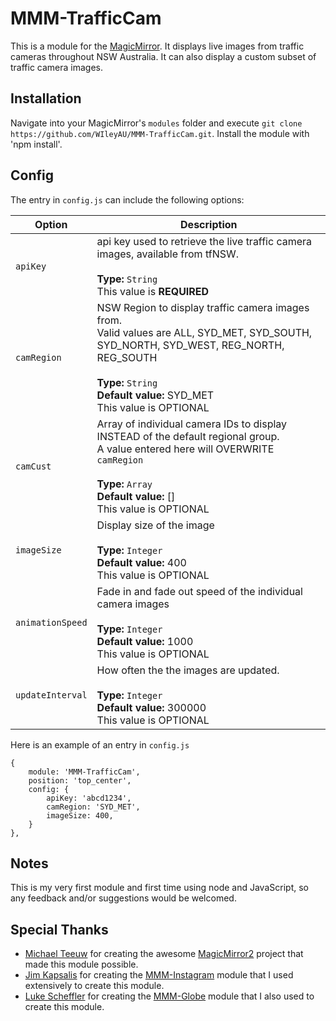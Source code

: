 MMM-TrafficCam
===================
This is a module for the [MagicMirror](https://github.com/MichMich/MagicMirror). It displays live images from traffic cameras throughout NSW Australia. It can also display a custom subset of traffic camera images.

## Installation
Navigate into your MagicMirror's `modules` folder and execute `git clone https://github.com/WIleyAU/MMM-TrafficCam.git`.
Install the module with 'npm install'.

## Config
The entry in `config.js` can include the following options:

|Option|Description|
|---|---|
|`apiKey`|api key used to retrieve the live traffic camera images, available from tfNSW.<br><br>**Type:** `String`<br>This value is **REQUIRED**|
|`camRegion`|NSW Region to display traffic camera images from.<br>Valid values are ALL, SYD_MET, SYD_SOUTH, SYD_NORTH, SYD_WEST, REG_NORTH, REG_SOUTH<br><br>**Type:** `String`<br>**Default value:** SYD_MET<br>This value is OPTIONAL|
|`camCust`|Array of individual camera IDs to display INSTEAD of the default regional group.<br>A value entered here will OVERWRITE `camRegion`<br><br>**Type:** `Array`<br>**Default value:** []<br>This value is OPTIONAL|
|`imageSize`|Display size of the image<br><br>**Type:** `Integer`<br>**Default value:** 400<br>This value is OPTIONAL|
|`animationSpeed`|Fade in and fade out speed of the individual camera images<br><br>**Type:** `Integer`<br>**Default value:** 1000<br>This value is OPTIONAL|
|`updateInterval`|How often the the images are updated.<br><br>**Type:** `Integer`<br>**Default value:** 300000<br>This value is OPTIONAL|


Here is an example of an entry in `config.js`
```
{
	module: 'MMM-TrafficCam',
	position: 'top_center',
	config: {
		apiKey: 'abcd1234',
		camRegion: 'SYD_MET',
		imageSize: 400,
	}
},
```


## Notes
This is my very first module and first time using node and JavaScript, so any feedback and/or suggestions would be welcomed.

## Special Thanks
- [Michael Teeuw](https://github.com/MichMich) for creating the awesome [MagicMirror2](https://github.com/MichMich/MagicMirror/tree/develop) project that made this module possible.
- [Jim Kapsalis](https://github.com/kapsolas) for creating the [MMM-Instagram](https://github.com/kapsolas/MMM-Instagram) module that I used extensively to create this module.
- [Luke Scheffler](https://github.com/LukeSkywalker92) for creating the [MMM-Globe](https://github.com/LukeSkywalker92/MMM-Globe) module that I also used to create this module.